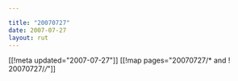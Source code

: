 ```yaml
---

title: "20070727"
date: 2007-07-27
layout: rut
---
```


[[!meta updated="2007-07-27"]]
[[!map pages="20070727/* and ! 20070727/*/*"]]
